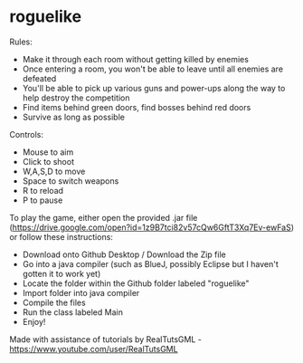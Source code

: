 # roguelike

Rules:
- Make it through each room without getting killed by enemies
- Once entering a room, you won't be able to leave until all enemies are defeated
- You'll be able to pick up various guns and power-ups along the way to help destroy the competition
- Find items behind green doors, find bosses behind red doors
- Survive as long as possible

Controls:
- Mouse to aim
- Click to shoot
- W,A,S,D to move
- Space to switch weapons
- R to reload
- P to pause

To play the game, either open the provided .jar file (https://drive.google.com/open?id=1z9B7tci82v57cQw6GftT3Xq7Ev-ewFaS) or follow these instructions:

- Download onto Github Desktop / Download the Zip file
- Go into a java compiler (such as BlueJ, possibly Eclipse but I haven't gotten it to work yet)
- Locate the folder within the Github folder labeled "roguelike"
- Import folder into java compiler
- Compile the files
- Run the class labeled Main
- Enjoy!

Made with assistance of tutorials by RealTutsGML - https://www.youtube.com/user/RealTutsGML
